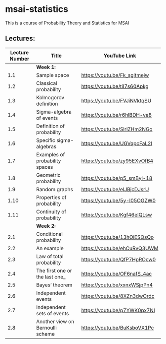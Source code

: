 # msai-statistics

This is a course of Probability Theory and Statistics for MSAI

## Lectures:

| Lecture Number | Title                                   | YouTube Link                    |
|----------------|-----------------------------------------|---------------------------------|
||**Week 1:**||
| 1.1              |   Sample space                      |   https://youtu.be/Fk_sgltmejw  |
| 1.2              |   Classical probability             |   https://youtu.be/tiI7s60Apkg  |
| 1.3              |   Kolmogorov definition             |   https://youtu.be/FVJiNVktqSU  |
| 1.4              |   Sigma-algebra of events           |   https://youtu.be/r6hlBDH-ve8  |
| 1.5              |   Definition of probability         |   https://youtu.be/SlrIZHm2NGo  |
| 1.6              |   Specific sigma-algebras           |   https://youtu.be/UGVqpcFaL2I  |
| 1.7              |   Examples of probability spaces    |   https://youtu.be/zy95EXvOfB4  |
| 1.8              |   Geometric probability             |   https://youtu.be/p5_smByl-18  |
| 1.9              |   Random graphs                     |   https://youtu.be/eIJBjcDJsrU  |
| 1.10             |   Properties of probability        |   https://youtu.be/5y-I05OGZW0  |
| 1.11             |   Continuity of probability        |   https://youtu.be/Kgf46eIQLsw  |
||**Week 2:**||
| 2.1              |   Conditional probability           |   https://youtu.be/13hOiESQsQo  |
| 2.2              |   An example                        |   https://youtu.be/ehCuRvQ3UWM  |
| 2.3              |   Law of total probability          |   https://youtu.be/QfP7HpROcw0  |
| 2.4              |   The first one or the last one_    |   https://youtu.be/OF6nafS_4ac  |
| 2.5              |   Bayes’ theorem                    |   https://youtu.be/xxnxWSjpPn4  |
| 2.6              |   Independent events                |   https://youtu.be/8XZn3dwOrdc  |
| 2.7              |   Independent sets of events        |   https://youtu.be/p7YWK0px7NI  |
| 2.8              |   Another view on Bernoulli scheme  |   https://youtu.be/BuKsboVX1Pc  |
